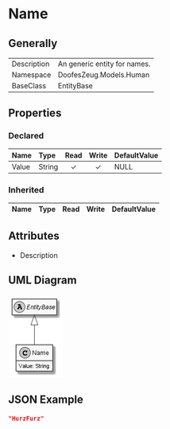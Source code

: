 ﻿# Name

## Generally

|||
|:-|:-|
|Description|An generic entity for names.|
|Namespace|DoofesZeug.Models.Human|
|BaseClass|EntityBase|

## Properties

### Declared

|Name|Type|Read|Write|DefaultValue|
|:---|:---|:--:|:---:|:-----------|
|Value|String|&#x2713;|&#x2713;|NULL|

### Inherited

|Name|Type|Read|Write|DefaultValue|
|:---|:---|:--:|:---:|:-----------|

## Attributes

- Description

## UML Diagram

![Name.png](./Name.png "Name")

## JSON Example

```json
"HurzFurz"
```

